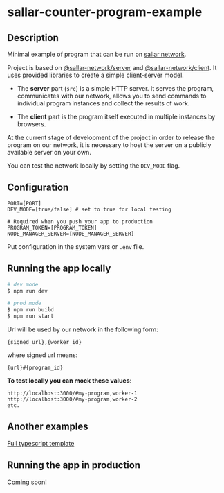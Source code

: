 # sallar-counter-program-example

## Description

Minimal example of program that can be run on [sallar network](https://sallar.io/).

Project is based on [@sallar-network/server](https://github.com/NERVE-labs-team/sallar-network-server-library) and [@sallar-network/client](https://github.com/NERVE-labs-team/sallar-network-client-library). It uses provided libraries to create a simple client-server model.

* The **server** part (`src`) is a simple HTTP server. It serves the program, communicates with our network, allows you to send commands to individual program instances and collect the results of work.

* The **client** part is the program itself executed in multiple instances by browsers.

At the current stage of development of the project in order to release the program on our network, it is necessary to host the server on a publicly available server on your own.

You can test the network locally by setting the `DEV_MODE` flag.

## Configuration

```env
PORT=[PORT]
DEV_MODE=[true/false] # set to true for local testing

# Required when you push your app to production
PROGRAM_TOKEN=[PROGRAM_TOKEN]
NODE_MANAGER_SERVER=[NODE_MANAGER_SERVER]
```

Put configuration in the system vars or `.env` file.

## Running the app locally

```bash
# dev mode
$ npm run dev

# prod mode
$ npm run build
$ npm run start
```

Url will be used by our network in the following form:

```
{signed_url},{worker_id}
```

where signed url means:

```
{url}#{program_id}
```

**To test locally you can mock these values**:

```
http://localhost:3000/#my-program,worker-1
http://localhost:3000/#my-program,worker-2
etc.
```

## Another examples

[Full typescript template](https://github.com/NERVE-labs-team/sallar-typescript-minimal-template)

## Running the app in production

Coming soon!
